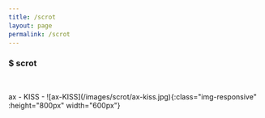 ```yaml
---
title: /scrot
layout: page
permalink: /scrot
---
```

### $ scrot
<p>&nbsp;</p>
ax - KISS 
- ![ax-KISS](/images/scrot/ax-kiss.jpg){:class="img-responsive" :height="800px" width="600px"}
